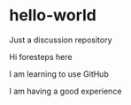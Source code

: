 # hello-world
Just a discussion repository

Hi foresteps here

I am learning to use GitHub

I am having a good experience
